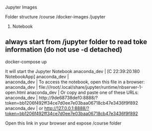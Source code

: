 Jupyter Images

Folder structure
/course
/docker-images
  /jupyter
  
1. Notebook
## always start from /jupyter folder to read toke information (do not use -d detached)
docker-compose up 

It will start the Jupyter Notebook 
anaconda_dev  | [C 22:39:20.180 NotebookApp] 
anaconda_dev  |     
anaconda_dev  |     To access the notebook, open this file in a browser:
anaconda_dev  |         file:///root/.local/share/jupyter/runtime/nbserver-1-open.html
anaconda_dev  |     Or copy and paste one of these URLs:
anaconda_dev  |         http://9de68738def0:8888/?token=bb1206f492ff34ce7d0ee7e03baa06718cb47e3436f9f892
anaconda_dev  |      or http://127.0.0.1:8888/?token=bb1206f492ff34ce7d0ee7e03baa06718cb47e3436f9f892

Open this link in your browser and expose /course folder